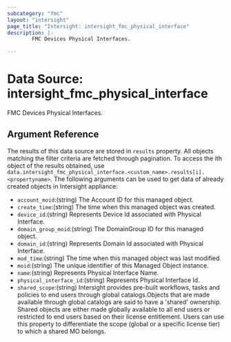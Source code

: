 ```yaml
---
subcategory: "fmc"
layout: "intersight"
page_title: "Intersight: intersight_fmc_physical_interface"
description: |-
        FMC Devices Physical Interfaces.

---
```


# Data Source: intersight_fmc_physical_interface
FMC Devices Physical Interfaces.
## Argument Reference
The results of this data source are stored in `results` property.
All objects matching the filter criteria are fetched through pagination.
To access the ith object of the results obtained, use `data.intersight_fmc_physical_interface.<custom_name>.results[i].<propertyname>`.
The following arguments can be used to get data of already created objects in Intersight appliance:
* `account_moid`:(string) The Account ID for this managed object. 
* `create_time`:(string) The time when this managed object was created. 
* `device_id`:(string) Represents Device Id associated with Physical Interface. 
* `domain_group_moid`:(string) The DomainGroup ID for this managed object. 
* `domain_id`:(string) Represents Domain Id associated with Physical Interface. 
* `mod_time`:(string) The time when this managed object was last modified. 
* `moid`:(string) The unique identifier of this Managed Object instance. 
* `name`:(string) Represents Physical Interface Name. 
* `physical_interface_id`:(string) Represents Physical Interface Id. 
* `shared_scope`:(string) Intersight provides pre-built workflows, tasks and policies to end users through global catalogs.Objects that are made available through global catalogs are said to have a 'shared' ownership. Shared objects are either made globally available to all end users or restricted to end users based on their license entitlement. Users can use this property to differentiate the scope (global or a specific license tier) to which a shared MO belongs. 
 
